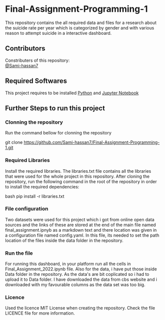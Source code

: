 # Final-Assignment-Programming-1
This repository contains the all required data and files for a research about the suicide rate per year which is categorized by gender and with various reason to attempt suicide in a interactive dashboard. 


## Contributors
Constributers of this repository: \
[@Sami-hassan7](https://github.com/Sami-hassan7) 


## Required Softwares
This project requires to be installed [Python](https://www.python.org/downloads/) and [Jupyter Notebook](https://jupyter.org/)

## Further Steps to run this project

### Clonning the repository
Run the command bellow for clonning the repository

git clone https://github.com/Sami-hassan7/Final-Assignment-Programming-1.git

### Required Libraries 
Install the required libraries. The libraries.txt file contains all the libraries that were used for the whole project in this repository. After cloning the repository, run the following command in the root of the repository in order to install the required dependencies:

bash
pip install -r libraries.txt


### File configuration
Two datasets were used for this project which i got from online open data sources and the links of these are stored at the end of the main file named final_assignment.ipnyb as a markdown text and there location was given in a configuration file named config.yaml. In this file, its needed to set the path location of the files inside the data folder in the repository.

### Run the file 
For running this dashboard, in your platform run all the cells in Final_Assignment_2022.ipynb file.
Also for the data, i have put those inside Data folder in the repository. As the data's are bit coplicated so i had to upload it to Data folder. I have downloaded the
data from cbs website and i downloaded with my favourable columns as the data set was too big.

### Licence
Used the licence MIT License when creating the repository. Check the file LICENCE file for more information.
